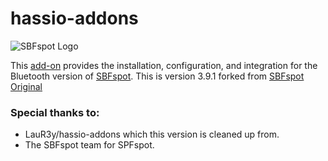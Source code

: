 # hassio-addons

![SBFspot Logo](https://user-images.githubusercontent.com/1931158/30831762-006ec650-a249-11e7-86e3-13d01b36dd5d.jpg)

This [add-on](https://github.com/habuild/hassio-addons/tree/master/sbfspot) provides the installation, configuration, and integration for the Bluetooth version of [SBFspot](https://github.com/habuild/SBFspot). This is version 3.9.1 forked from [SBFspot Original](https://github.com/SBFspot/SBFspot) 

### **Special thanks to:**
* LauR3y/hassio-addons which this version is cleaned up from.
* The SBFspot team for SPFspot.
